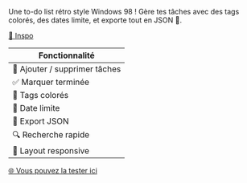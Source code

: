 Une to-do list rétro style Windows 98 !
Gère tes tâches avec des tags colorés, des dates limite, et exporte tout en JSON 💾.

[📌 Inspo ](https://pin.it/E71lWMVOl)


| Fonctionnalité                              
|--------------------------------|
| 📝 Ajouter / supprimer tâches  |
| ✅ Marquer terminée            |
| 🎨 Tags colorés                |
| 📅 Date limite                 |
| 💾 Export JSON                 |
| 🔍 Recherche rapide            |
| 📱 Layout responsive           |


[🌐 Vous pouvez la tester ici](https://tropbgsah.github.io/To-do-list-1989/)
